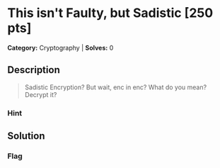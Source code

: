 # This isn't Faulty, but Sadistic [250 pts]

**Category:** Cryptography
| **Solves:** 0

## Description
>Sadistic Encryption? But wait, enc in enc? What do you mean? Decrypt it?

### Hint
 
## Solution

### Flag

